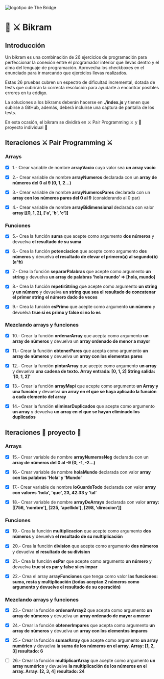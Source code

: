 ![logotipo de The Bridge](https://user-images.githubusercontent.com/27650532/77754601-e8365180-702b-11ea-8bed-5bc14a43f869.png  "logotipo de The Bridge")

# :european_castle: :crossed_swords: Bikram #

## Introducción ##
Un bikram es una combinación de 26 ejercicios de programación para perfeccionar la conexión entre el programador interior que llevas dentro y el alma del lenguaje de programación. Aprovecha los checkboxes en el enunciado para ir marcando que ejercicios llevas realizados.

Estas 26 pruebas cubren un espectro de dificultad incremental, dotada de tests que cubrirán la correcta resolución para ayudarte a encontrar posibles errores en tu código.

La soluciones a los bikrams deberán hacerse en **./index.js** y tienen que subirse a GitHub, además, deberá incluirse una captura de pantalla de los tests.

En esta ocasión, el bikram se dividirá en :crossed_swords: Pair Programming :crossed_swords: y :european_castle: proyecto individual :european_castle:

## Iteraciones :crossed_swords: Pair Programming :crossed_swords: ##

### Arrays ###

- [x] 1.- Crear variable de nombre **arrayVacio** cuyo valor sea **un array vacío**

- [x] 2.- Crear variable de nombre **arrayNumeros** declarada con un **array de números del 0 al 9 (0, 1, 2...)**

- [x] 3.- Crear variable de nombre **arrayNumerosPares** declarada con un **array con los números pares del 0 al 9** (considerando al 0 par)

- [x] 4.- Crear variable de nombre **arrayBidimensional** declarada con valor **array [[0, 1, 2], ['a', 'b', 'c']]**

### Funciones ###

- [x] 5.- Crea la función **suma** que acepte como argumento **dos números** y devuelva **el resultado de su suma**

- [x] 6.- Crea la función **potenciacion** que acepte como argumento **dos números** y devuelva **el resultado de elevar el primero(a) al segundo(b) (a^b)**

- [x] 7.- Crea la función **separarPalabras** que acepte como argumento **un string** y devuelva **un array de palabras 'hola mundo' => [hola, mundo]**

- [x] 8.- Crea la función **repetirString** que acepte como argumento **un string y un número** y devuelva **un string que sea el resultado de concatenar el primer string el número dado de veces**

- [x] 9.- Crea la función **esPrimo** que acepte como argumento **un número** y devuelva ****true si es primo y false si no lo es****

### Mezclando arrays y funciones ###

- [x] 10.-  Crear la función **ordenarArray** que acepta como argumento **un array de números** y devuelva un **array ordenado de menor a mayor**

- [x] 11.- Crear la función **obtenerPares** que acepta como argumento **un array de números** y devuelva un **array con los elementos pares**

- [x] 12.- Crear la función **pintarArray** que acepte como argumento **un array** y devuelva **una cadena de texto. Array entrada: [0, 1, 2] String salida: '[0, 1, 2]'**

- [x] 13.- Crear la función **arrayMapi** que acepte como argumento **un Array y una función** y devuelva **un array en el que se haya aplicado la función a cada elemento del array**

- [x] 14.- Crear la función **eliminarDuplicados** que acepte como argumento **un array** y devuelva **un array en el que se hayan eliminado los duplicados**

## Iteraciones :european_castle: proyecto :european_castle: ##

### Arrays ###

- [x] 15.- Crear variable de nombre **arrayNumerosNeg** declarada con un **array de números del 0 al -9 (0, -1, -2...)**

- [x] 16.- Crear variable de nombre **holaMundo** declarada con valor **array con las palabras 'Hola' y 'Mundo'**

- [x] 17.- Crear variable de nombre **loGuardoTodo** declarada con valor **array con valores 'hola', 'que', 23, 42.33 y 'tal'**

- [x] 18.- Crear variable de nombre **arrayDeArrays** declarada con valor **array: [[756, 'nombre'], [225, 'apellido'], [298, 'direccion']]**

### Funciones ###

- [x] 19.- Crea la función **multiplicacion** que acepte como argumento **dos números** y devuelva **el resultado de su multiplicación**

- [x] 20.- Crea la función **division** que acepte como argumento **dos números** y devuelva **el resultado de su division**

- [x] 21.- Crea la función **esPar** que acepte como argumento **un número** y devuelva **true si es par y false si es impar**

- [x] 22.- Crea el array **arrayFunciones** que tenga como valor **las funciones: suma, resta y multiplicación (todas aceptan 2 números como argumento y devuelve el resultado de su operación)**

### Mezclando arrays y funciones ###

- [x] 23.-  Crear la función **ordenarArray2** que acepta como argumento **un array de números** y devuelva un **array ordenado de mayor a menor**

- [x] 24.- Crear la función **obtenerImpares** que acepta como argumento **un array de números** y devuelva un **array con los elementos impares**

- [x] 25.- Crear la función **sumarArray** que acepte como argumento **un array numérico** y devuelva **la suma de los números en el array. Array: [1, 2, 3] resultado: 6**

- [ ] 26.- Crear la función **multiplicarArray** que acepte como argumento **un array numérico** y devuelva **la multiplicación de los números en el array. Array:  [2, 3, 4] resultado: 24**
